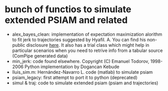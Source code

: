 # bunch of functios to simulate extended PSIAM and related

* alex_bayes_clean: implementation of expectation maximization alorithm to fit jerk to trajectories suggested by Hyafil. A. You can find his non-public disclosure [here](https://www.overleaf.com/project/5fae56a2878ad0dd1ca7472d). It also has a trial class which might help in particular scenarios when you need to retrive info from a tabular source (ComPipe generated data)  
* min_jerk: code found elsewhere. Copyright (C) Emanuel Todorov, 1998-2006 Python implementation by Dogancan Kebude  
* lluis_sim.m:  Hernández-Navarro L. code (matlab) to simulate psiam
* psiam_legacy: first attempt to port it to python (deprecated)
* simul & traj: code to simulate extended psiam (psiam and trajectories)